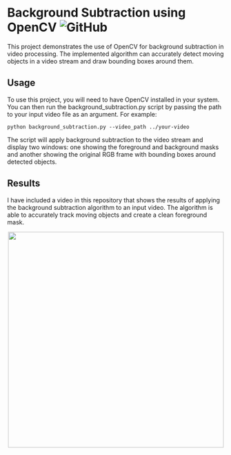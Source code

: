 # Background Subtraction using OpenCV <img alt="GitHub" src="https://img.shields.io/github/license/nickPaterakis/background-subtraction">

This project demonstrates the use of OpenCV for background subtraction in video processing. The implemented algorithm can accurately detect moving objects in a video stream and draw bounding boxes around them.

## Usage

To use this project, you will need to have OpenCV installed in your system. You can then run the background_subtraction.py script by passing the path to your input video file as an argument. For example:

```
python background_subtraction.py --video_path ../your-video
```

The script will apply background subtraction to the video stream and display two windows: one showing the foreground and background masks and another showing the original RGB frame with bounding boxes around detected objects.

## Results
I have included a video in this repository that shows the results of applying the background subtraction algorithm to an input video. The algorithm is able to accurately track moving objects and create a clean foreground mask.
<div align="center">
  <img src="https://user-images.githubusercontent.com/36018286/129377035-c547d9ba-4a8d-44ff-ae12-5e0b42c25879.gif" width="500" />
</div>





